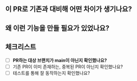 ## 이 PR로 기존과 대비해 어떤 차이가 생기나요?
## 왜 이런 기능을 만들 필요가 있었나요?
## 체크리스트
- [ ] **PR하는 대상 브랜치가 main이 아닌지 확인했나요?**
- [ ] 기존 PR이 이미 존재하는, 중복된 PR이 아닌지 확인했나요?
- [ ] 테스트를 통해 잘 동작하는지 확인했나요?
